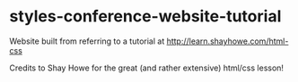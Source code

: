 # styles-conference-website-tutorial
Website built from referring to a tutorial at http://learn.shayhowe.com/html-css

Credits to Shay Howe for the great (and rather extensive) html/css lesson!
